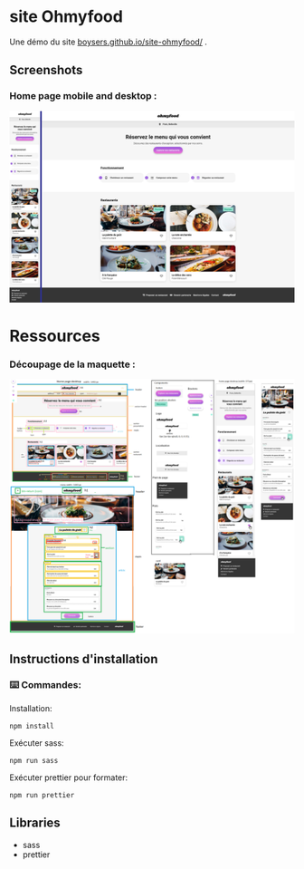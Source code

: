 # site Ohmyfood

Une démo du site [boysers.github.io/site-ohmyfood/](https://boysers.github.io/site-ohmyfood/) .

## Screenshots

### Home page mobile and desktop :

![screen homepage mobile and desktop](screenshots/screen_homepage_mobile_and_desktop.jpg)


<!-- ### Example menu restaurant page mobile and desktop : -->

<!-- ![example screen menu restaurant mobile and desktop](screenshots/screen.jpg) -->

# Ressources

### Découpage de la maquette :

![découpage de la maquette](ressources/decoupage_desktop.png)

## Instructions d'installation

### ⌨️ Commandes:

Installation:

```
npm install
```

Exécuter sass:

```
npm run sass
```

Exécuter prettier pour formater:

```
npm run prettier
```

## Libraries

- sass
- prettier
